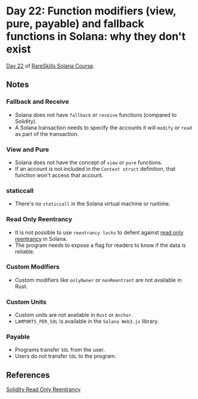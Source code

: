 # Day 22: Function modifiers (view, pure, payable) and fallback functions in Solana: why they don't exist

[Day 22](https://www.rareskills.io/post/solidity-function-types-solana) of [RareSkills Solana Course](https://www.rareskills.io/solana-tutorial).

## Notes

### Fallback and Receive

- Solana does not have `fallback` or `receive` functions (compared to Solidity).
- A Solana transaction needs to specify the accounts it will `modify` or `read` as part of the transaction.

### View and Pure

- Solana does not have the concept of `view` or `pure` functions.
- If an account is not included in the `Context struct` definition, that function won't access that account.

### staticcall

- There's no `staticcall` in the Solana virtual machine or runtime.

### Read Only Reentrancy

- It is not possible to use `reentrancy locks` to defent against [read only reentrancy](https://www.rareskills.io/post/where-to-find-solidity-reentrancy-attacks) in Solana.
- The program needs to expose a flag for readers to know if the data is reliable.

### Custom Modifiers

- Custom modifiers like `onlyOwner` or `nonReentrant` are not available in Rust.

### Custom Units

- Custom units are not available in `Rust` or `Anchor`.
- `LAMPORTS_PER_SOL` is available in the `Solana Web3.js` library.

### Payable

- Programs transfer `SOL` from the user.
- Users do not transfer `SOL` to the program.

## References

[Solidity Read Only Reentrancy](https://www.rareskills.io/post/where-to-find-solidity-reentrancy-attacks)
